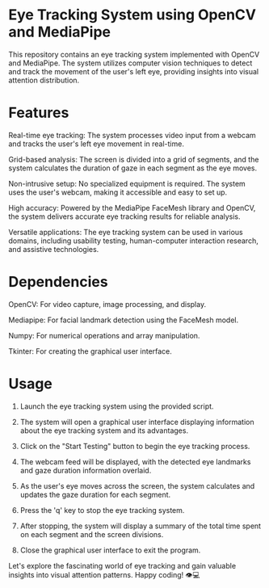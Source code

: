 <h1>Eye Tracking System using OpenCV and MediaPipe</h1>

This repository contains an eye tracking system implemented with OpenCV and MediaPipe. The system utilizes computer vision techniques to detect and track the movement of the user's left eye, providing insights into visual attention distribution.

<h1>Features</h1>

Real-time eye tracking: The system processes video input from a webcam and tracks the user's left eye movement in real-time.

Grid-based analysis: The screen is divided into a grid of segments, and the system calculates the duration of gaze in each segment as the eye moves.

Non-intrusive setup: No specialized equipment is required. The system uses the user's webcam, making it accessible and easy to set up.

High accuracy: Powered by the MediaPipe FaceMesh library and OpenCV, the system delivers accurate eye tracking results for reliable analysis.

Versatile applications: The eye tracking system can be used in various domains, including usability testing, human-computer interaction research, and assistive technologies.

<h1>Dependencies</h1>

OpenCV: For video capture, image processing, and display.

Mediapipe: For facial landmark detection using the FaceMesh model.

Numpy: For numerical operations and array manipulation.

Tkinter: For creating the graphical user interface.

<h1>Usage</h1>

1) Launch the eye tracking system using the provided script.

2) The system will open a graphical user interface displaying information about the eye tracking system and its advantages.

3) Click on the "Start Testing" button to begin the eye tracking process. 

4) The webcam feed will be displayed, with the detected eye landmarks and gaze duration information overlaid.

5) As the user's eye moves across the screen, the system calculates and updates the gaze duration for each segment.

6) Press the 'q' key to stop the eye tracking system.

7) After stopping, the system will display a summary of the total time spent on each segment and the screen divisions.

8) Close the graphical user interface to exit the program.

Let's explore the fascinating world of eye tracking and gain valuable insights into visual attention patterns. Happy coding! 👁️💻
